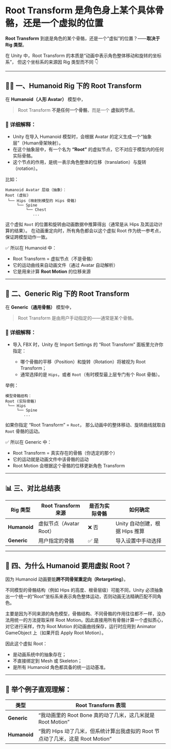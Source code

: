 # Root Transform 是角色身上某个具体骨骼，还是一个虚拟的位置

**Root Transform** 到底是角色的某个骨骼，还是一个“虚拟”的位置？——**取决于 Rig 类型**。

在 Unity 中，Root Transform 的本质是“动画中表示角色整体移动和旋转的坐标系”，
但这个坐标系的来源因 Rig 类型而不同 👇

---

## 🧍‍♂️ 一、Humanoid Rig 下的 Root Transform

在 **Humanoid（人形 Avatar）** 模型中，

> Root Transform **不是任何一个骨骼**，而是一个 **虚拟的节点**。

### 📘 详细解释：

* Unity 在导入 Humanoid 模型时，会根据 Avatar 的定义生成一个“抽象层”（Human骨架映射）。
* 在这个抽象层中，有一个名为 **“Root”** 的虚拟节点，它不对应于模型内的任何实际骨骼。
* 这个节点的作用，是统一表示角色整体的位移（translation）与旋转（rotation）。

比如：

```
Humanoid Avatar 层级（抽象）：
Root (虚拟)
 └── Hips (映射到模型的 Hips 骨骼)
     └── Spine
         └── Chest
            ...
```

这个虚拟 `Root` 的位置和旋转由动画数据中推算得出（通常是从 Hips 及其运动计算的结果）。
在动画重定向时，所有角色都会以这个虚拟 Root 作为统一参考点，保证跨模型动作一致。

✅ 所以在 Humanoid 中：

* Root Transform = 虚拟节点（不是骨骼）
* 它的运动曲线来自动画文件（通过 Avatar 自动解析）
* 它是用来计算 **Root Motion** 的位移来源

---

## 🦴 二、Generic Rig 下的 Root Transform

在 **Generic（通用骨骼）** 模型中，

> Root Transform 是由用户手动指定的——通常是某个骨骼。

### 📘 详细解释：

* 导入 FBX 时，Unity 在 Import Settings 的 “Root Transform” 面板里允许你指定：

  * 哪个骨骼的平移（Position）和旋转（Rotation）将被视为 Root Transform；
  * 通常选择的是 `Hips`，或者 `Root`（有时模型最上层专门有个 Root 骨骼）。

举例：

```
模型骨骼结构：
Root (实际骨骼)
 └── Hips
     └── Spine
        ...
```

如果你指定 “Root Transform” = `Root`，
那么动画中的整体移动、旋转曲线就取自 `Root` 骨骼的运动。

✅ 所以在 Generic 中：

* Root Transform = 真实存在的骨骼（你选定的那个）
* 它的运动就是动画文件中该骨骼的运动
* Root Motion 会根据这个骨骼的位移更新角色 Transform

---

## 📊 三、对比总结表

| Rig 类型       | Root Transform 来源 | 是否为实际骨骼 | 如何确定                  |
| ------------ | ----------------- | ------- | --------------------- |
| **Humanoid** | 虚拟节点（Avatar Root） | ❌ 否     | Unity 自动创建，根据 Hips 推算 |
| **Generic**  | 用户指定的骨骼           | ✅ 是     | 导入设置中手动选择             |

---

## 📍 四、为什么 Humanoid 要用虚拟 Root？

因为 Humanoid 动画要能**跨不同骨架重定向（Retargeting）**。

不同模型的骨骼结构（例如 Hips 的高度、根骨层级）可能不同，Unity 必须抽象出一个统一的“Root”坐标系来表示角色整体运动，否则动画无法精确匹配不同角色。

主要是因为不同来源的角色模型，骨骼结构、不同骨骼的作用往往都不一样，没办法用统一的方法提取采样 Root Motion。因此直接用所有骨骼计算一个虚拟质心，对它进行采样，作为 Root Motion 的动画曲线保存，运行时应用到 Animator GameObject 上（如果开启 Apply Root Motion）。

因此这个虚拟 Root：

* 是动画系统中的抽象存在；
* 不直接绑定到 Mesh 或 Skeleton；
* 是所有 Humanoid 角色都具备的统一运动基准。

---

## 🧠 举个例子直观理解：

| 类型           | Root Transform 表现                                    |
| ------------ | ---------------------------------------------------- |
| **Generic**  | “我动画里的 Root Bone 真的动了几米，这几米就是 Root Motion”           |
| **Humanoid** | “我的 Hips 动了几米，但系统计算出我虚拟的 Root 节点动了几米，这是 Root Motion” |
